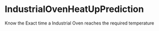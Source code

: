 # IndustrialOvenHeatUpPrediction
Know the Exact time a Industrial Oven reaches the required temperature
